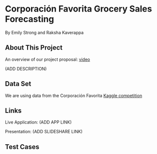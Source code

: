 # Corporación Favorita Grocery Sales Forecasting
By Emily Strong and Raksha Kaverappa

## About This Project
An overview of our project proposal: [video](https://www.dropbox.com/s/6yrlvrwqdf21cor/Team4ProjectProposal.mp4?dl=0)

(ADD DESCRIPTION)

## Data Set
We are using data from the Corporación Favorita [Kaggle competition](https://www.kaggle.com/c/favorita-grocery-sales-forecasting)

## Links
Live Application: (ADD APP LINK)

Presentation: (ADD SLIDESHARE LINK)

## Test Cases


